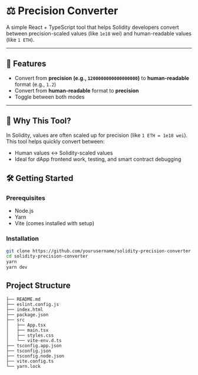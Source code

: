 # ⚖️ Precision Converter

A simple React + TypeScript tool that helps Solidity developers convert between precision-scaled values (like `1e18` wei) and human-readable values (like `1 ETH`).

---

## 🚀 Features

- Convert from **precision (e.g., `1200000000000000000`)** to **human-readable** format (e.g., `1.2`)
- Convert from **human-readable** format to **precision**
- Toggle between both modes

---

## 🤔 Why This Tool?

In Solidity, values are often scaled up for precision (like `1 ETH = 1e18 wei`). This tool helps quickly convert between:

- Human values ↔ Solidity-scaled values
- Ideal for dApp frontend work, testing, and smart contract debugging

## 🛠️ Getting Started

### Prerequisites

- Node.js
- Yarn
- Vite (comes installed with setup)

### Installation

```bash
git clone https://github.com/yourusername/solidity-precision-converter.git
cd solidity-precision-converter
yarn
yarn dev
```

## Project Structure

```
├── README.md
├── eslint.config.js
├── index.html
├── package.json
├── src
│   ├── App.tsx
│   ├── main.tsx
│   ├── styles.css
│   └── vite-env.d.ts
├── tsconfig.app.json
├── tsconfig.json
├── tsconfig.node.json
├── vite.config.ts
└── yarn.lock
```
